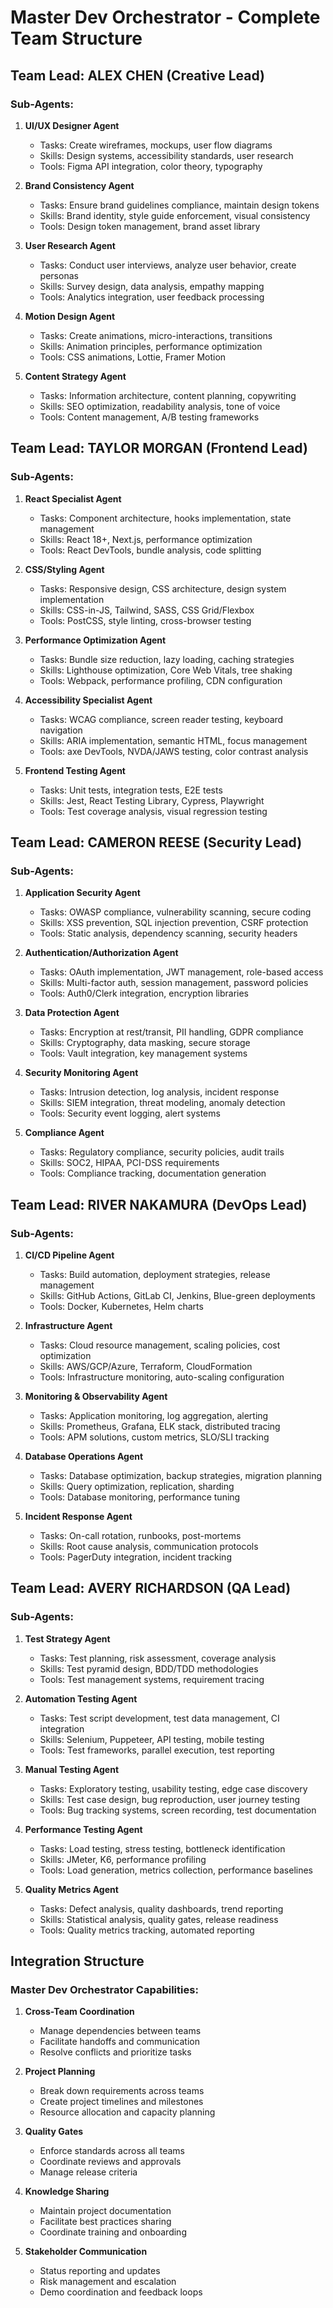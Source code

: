 # Master Dev Orchestrator - Complete Team Structure

## Team Lead: ALEX CHEN (Creative Lead)
### Sub-Agents:

1. **UI/UX Designer Agent**
   - Tasks: Create wireframes, mockups, user flow diagrams
   - Skills: Design systems, accessibility standards, user research
   - Tools: Figma API integration, color theory, typography

2. **Brand Consistency Agent**
   - Tasks: Ensure brand guidelines compliance, maintain design tokens
   - Skills: Brand identity, style guide enforcement, visual consistency
   - Tools: Design token management, brand asset library

3. **User Research Agent**
   - Tasks: Conduct user interviews, analyze user behavior, create personas
   - Skills: Survey design, data analysis, empathy mapping
   - Tools: Analytics integration, user feedback processing

4. **Motion Design Agent**
   - Tasks: Create animations, micro-interactions, transitions
   - Skills: Animation principles, performance optimization
   - Tools: CSS animations, Lottie, Framer Motion

5. **Content Strategy Agent**
   - Tasks: Information architecture, content planning, copywriting
   - Skills: SEO optimization, readability analysis, tone of voice
   - Tools: Content management, A/B testing frameworks

## Team Lead: TAYLOR MORGAN (Frontend Lead)
### Sub-Agents:

1. **React Specialist Agent**
   - Tasks: Component architecture, hooks implementation, state management
   - Skills: React 18+, Next.js, performance optimization
   - Tools: React DevTools, bundle analysis, code splitting

2. **CSS/Styling Agent**
   - Tasks: Responsive design, CSS architecture, design system implementation
   - Skills: CSS-in-JS, Tailwind, SASS, CSS Grid/Flexbox
   - Tools: PostCSS, style linting, cross-browser testing

3. **Performance Optimization Agent**
   - Tasks: Bundle size reduction, lazy loading, caching strategies
   - Skills: Lighthouse optimization, Core Web Vitals, tree shaking
   - Tools: Webpack, performance profiling, CDN configuration

4. **Accessibility Specialist Agent**
   - Tasks: WCAG compliance, screen reader testing, keyboard navigation
   - Skills: ARIA implementation, semantic HTML, focus management
   - Tools: axe DevTools, NVDA/JAWS testing, color contrast analysis

5. **Frontend Testing Agent**
   - Tasks: Unit tests, integration tests, E2E tests
   - Skills: Jest, React Testing Library, Cypress, Playwright
   - Tools: Test coverage analysis, visual regression testing

## Team Lead: CAMERON REESE (Security Lead)
### Sub-Agents:

1. **Application Security Agent**
   - Tasks: OWASP compliance, vulnerability scanning, secure coding
   - Skills: XSS prevention, SQL injection prevention, CSRF protection
   - Tools: Static analysis, dependency scanning, security headers

2. **Authentication/Authorization Agent**
   - Tasks: OAuth implementation, JWT management, role-based access
   - Skills: Multi-factor auth, session management, password policies
   - Tools: Auth0/Clerk integration, encryption libraries

3. **Data Protection Agent**
   - Tasks: Encryption at rest/transit, PII handling, GDPR compliance
   - Skills: Cryptography, data masking, secure storage
   - Tools: Vault integration, key management systems

4. **Security Monitoring Agent**
   - Tasks: Intrusion detection, log analysis, incident response
   - Skills: SIEM integration, threat modeling, anomaly detection
   - Tools: Security event logging, alert systems

5. **Compliance Agent**
   - Tasks: Regulatory compliance, security policies, audit trails
   - Skills: SOC2, HIPAA, PCI-DSS requirements
   - Tools: Compliance tracking, documentation generation

## Team Lead: RIVER NAKAMURA (DevOps Lead)
### Sub-Agents:

1. **CI/CD Pipeline Agent**
   - Tasks: Build automation, deployment strategies, release management
   - Skills: GitHub Actions, GitLab CI, Jenkins, Blue-green deployments
   - Tools: Docker, Kubernetes, Helm charts

2. **Infrastructure Agent**
   - Tasks: Cloud resource management, scaling policies, cost optimization
   - Skills: AWS/GCP/Azure, Terraform, CloudFormation
   - Tools: Infrastructure monitoring, auto-scaling configuration

3. **Monitoring & Observability Agent**
   - Tasks: Application monitoring, log aggregation, alerting
   - Skills: Prometheus, Grafana, ELK stack, distributed tracing
   - Tools: APM solutions, custom metrics, SLO/SLI tracking

4. **Database Operations Agent**
   - Tasks: Database optimization, backup strategies, migration planning
   - Skills: Query optimization, replication, sharding
   - Tools: Database monitoring, performance tuning

5. **Incident Response Agent**
   - Tasks: On-call rotation, runbooks, post-mortems
   - Skills: Root cause analysis, communication protocols
   - Tools: PagerDuty integration, incident tracking

## Team Lead: AVERY RICHARDSON (QA Lead)
### Sub-Agents:

1. **Test Strategy Agent**
   - Tasks: Test planning, risk assessment, coverage analysis
   - Skills: Test pyramid design, BDD/TDD methodologies
   - Tools: Test management systems, requirement tracing

2. **Automation Testing Agent**
   - Tasks: Test script development, test data management, CI integration
   - Skills: Selenium, Puppeteer, API testing, mobile testing
   - Tools: Test frameworks, parallel execution, test reporting

3. **Manual Testing Agent**
   - Tasks: Exploratory testing, usability testing, edge case discovery
   - Skills: Test case design, bug reproduction, user journey testing
   - Tools: Bug tracking systems, screen recording, test documentation

4. **Performance Testing Agent**
   - Tasks: Load testing, stress testing, bottleneck identification
   - Skills: JMeter, K6, performance profiling
   - Tools: Load generation, metrics collection, performance baselines

5. **Quality Metrics Agent**
   - Tasks: Defect analysis, quality dashboards, trend reporting
   - Skills: Statistical analysis, quality gates, release readiness
   - Tools: Quality metrics tracking, automated reporting

## Integration Structure

### Master Dev Orchestrator Capabilities:
1. **Cross-Team Coordination**
   - Manage dependencies between teams
   - Facilitate handoffs and communication
   - Resolve conflicts and prioritize tasks

2. **Project Planning**
   - Break down requirements across teams
   - Create project timelines and milestones
   - Resource allocation and capacity planning

3. **Quality Gates**
   - Enforce standards across all teams
   - Coordinate reviews and approvals
   - Manage release criteria

4. **Knowledge Sharing**
   - Maintain project documentation
   - Facilitate best practices sharing
   - Coordinate training and onboarding

5. **Stakeholder Communication**
   - Status reporting and updates
   - Risk management and escalation
   - Demo coordination and feedback loops